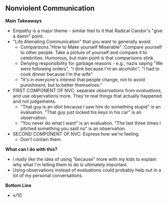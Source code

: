 ## Nonviolent Communication

**Main Takeaways**
- Empathy is a major theme - similar feel to it that Radical Candor's "give a damn" point.
- "Life Alienating Communication" that you want to generally avoid:
	- Comparisons."How to Make yourself Miserable": Compare yourself to other people. Take a picture of yourself and compare it to celebrities. Humorous, but main point is that comparisons stink.
	- Denying responsibility for garbage reasons - e.g., nazis saying "We were following orders", "I dink because I'm an alcoholic", "I had to cook dinner because I'm the wife"
	- "It's in everyone's interest that people change, not to avoid punishment, but to better themselves."
- FIRST COMPONENT OF NVC:  separate *observations* from *evaluations,* and use observations more. They're real things that actually happened and not judgements.
	- "That guy is an idiot because I saw him do something stupid" is an evaluation. "That guy just locked his keys in his car" is an observation.
	- "You never do what I want" is an evaluation. "The last three times I pitched something you said no" is an observation.
- SECOND COMPONENT OF NVC: Express how we're feeling.
	- Don't contain them.

**What can I do with this?**
- I really like the idea of using "because" more with my kids to explain why what I'm telling them to do is ultimately important.
- Using observations instead of evaluations could probably help out in a lot of my personal conversations.

**Bottom Line**
- x/10
<!--stackedit_data:
eyJoaXN0b3J5IjpbLTE2MTg2ODM4MDcsMTUzOTI5NTQ3M119
-->